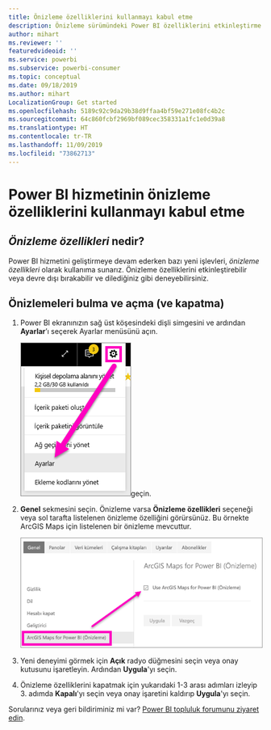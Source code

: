 ```yaml
---
title: Önizleme özelliklerini kullanmayı kabul etme
description: Önizleme sürümündeki Power BI özelliklerini etkinleştirme (ve devre dışı bırakma).
author: mihart
ms.reviewer: ''
featuredvideoid: ''
ms.service: powerbi
ms.subservice: powerbi-consumer
ms.topic: conceptual
ms.date: 09/18/2019
ms.author: mihart
LocalizationGroup: Get started
ms.openlocfilehash: 5189c92c9da29b38d9ffaa4bf59e271e08fc4b2c
ms.sourcegitcommit: 64c860fcbf2969bf089cec358331a1fc1e0d39a8
ms.translationtype: HT
ms.contentlocale: tr-TR
ms.lasthandoff: 11/09/2019
ms.locfileid: "73862713"
---
```

# <a name="opt-in-for-power-bi-service-preview-features"></a>Power BI hizmetinin önizleme özelliklerini kullanmayı kabul etme
## <a name="what-are-preview-features"></a>*Önizleme özellikleri* nedir?
Power BI hizmetini geliştirmeye devam ederken bazı yeni işlevleri, *önizleme özellikleri* olarak kullanıma sunarız. Önizleme özelliklerini etkinleştirebilir veya devre dışı bırakabilir ve dilediğiniz gibi deneyebilirsiniz.


## <a name="find-previews-and-turn-them-on-and-off"></a>Önizlemeleri bulma ve açma (ve kapatma)
1. Power BI ekranınızın sağ üst köşesindeki dişli simgesini ve ardından **Ayarlar**’ı seçerek Ayarlar menüsünü açın.
   
   ![Ayarlar menüsü](./media/end-user-preview-features/power-bi-settings.png)geçin.
2. **Genel** sekmesini seçin. Önizleme varsa **Önizleme özellikleri** seçeneği veya sol tarafta listelenen önizleme özelliğini görürsünüz.  Bu örnekte ArcGIS Maps için listelenen bir önizleme mevcuttur. 
   
   ![Genel sekmesi](./media/end-user-preview-features/power-bi-preview-esri.png)
3. Yeni deneyimi görmek için **Açık** radyo düğmesini seçin veya onay kutusunu işaretleyin. Ardından **Uygula**'yı seçin.
4. Önizleme özelliklerini kapatmak için yukarıdaki 1-3 arası adımları izleyip 3. adımda **Kapalı**'yı seçin veya onay işaretini kaldırıp **Uygula**'yı seçin.


Sorularınız veya geri bildiriminiz mi var? [Power BI topluluk forumunu ziyaret edin](https://community.powerbi.com/t5/Navigation-Preview-Forum/bd-p/NavigationPreview).

